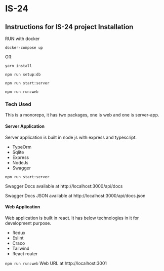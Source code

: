 # IS-24
## Instructions for IS-24 project Installation


RUN with docker

`docker-compose up`

OR 

`yarn install`

`npm run setup:db`

`npm run start:server`

`npm run run:web`

### Tech Used
This is a monorepo, it has two packages, one is web and one is server-app.

#### Server Application
Server application is built in node js with express and typescript.  

- TypeOrm
- Sqlite
- Express 
- NodeJs
- Swagger

`npm run start:server`

Swagger Docs available at http://localhost:3000/api/docs

Swagger Docs JSON available at http://localhost:3000/api/docs.json

#### Web Application
Web application is built in react. It has below technologies in it for development purpose.

- Redux
- Eslint
- Craco
- Tailwind
- React router

`npm run run:web`
Web URL at http://localhost:3001

